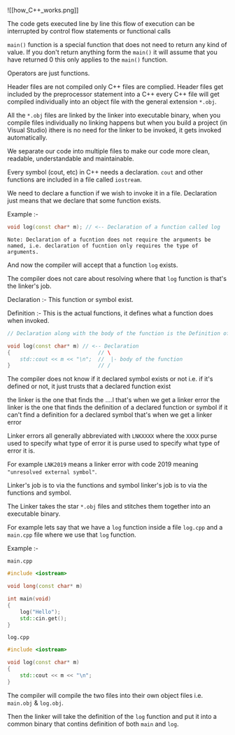![[how_C++_works.png]]

The code gets executed line by line this flow of execution can be interrupted by control flow statements or functional calls

`main()` function is a special function that does not need to return any kind of value. If you don't return anything form the `main()` it will assume that you have returned 0 this only applies to the `main()` function.

Operators are just functions.

Header files are not compiled only C++ files are complied.
Header files get included by the preprocessor statement into a C++ every C++ file will get compiled individually into an object file with the general extension `*.obj`.

All the `*.obj` files are linked by the linker into executable binary, when you compile files individually no linking happens but when you build a project (in Visual Studio) ithere is no need for the linker to be invoked, it gets invoked automatically.

We separate our code into multiple files to make our code more clean, readable, understandable and maintainable.

Every symbol (cout, etc) in C++ needs a declaration. `cout` and other functions are included in a file called `iostream`.

We need to declare a function if we wish to invoke it in a file. Declaration just means that we declare that some function exists.

Example :-
```cpp
void log(const char* m); // <-- Declaration of a function called log
```

`Note: Declaration of a fucntion does not require the arguments be named, i.e. declaration of fucntion only requires the type of arguments.`


And now the compiler will accept that a function `log` exists.

The compiler does not care about resolving where that `log` function is that's the linker's job.

Declaration :- This function or symbol exist.

Definition :- This is the actual functions, it defines what a function does when invoked.

```cpp
// Declaration along with the body of the function is the Definition of the function.

void log(const char* m) // <-- Declaration
{                            // \
	std::cout << m << "\n";  //  |- body of the function
}                            // /
```

The compiler does not know if it declared symbol exists or not i.e. if it's defined or not, it just trusts that a declared function exist

the linker is the one that finds the ....l that's when we get a linker error the linker is the one that finds the definition of a declared function or symbol if it can't find a definition for a declared symbol that's when we get a linker error

Linker errors all generally abbreviated with `LNKXXXX` where the `XXXX` purse used to specify what type of error it is  purse used to specify what type of error it is.

For example `LNK2019` means a linker error with code 2019 meaning `"unresolved external symbol"`.

Linker's job is to via the functions and symbol linker's job is to via the functions and symbol.

The Linker takes the star `*.obj` files and stitches them together into an executable binary.

For example lets say that we have a `log` function inside a file `log.cpp` and a `main.cpp` file where we use that `log` function.

Example :-

`main.cpp`
```cpp
#include <iostream>

void long(const char* m)

int main(void)
{
	log("Hello");
	std::cin.get();
}
```

`log.cpp`
```cpp
#include <iostream>

void log(const char* m)
{
	std::cout << m << "\n";
}
```

The compiler will compile the two files into their own object files i.e. `main.obj` & `log.obj`.

Then the linker will take the definition of the `log` function and put it into a common binary that contins definition of both `main` and `log`.